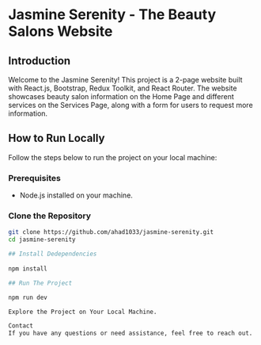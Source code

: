 # Jasmine Serenity - The Beauty Salons Website

## Introduction

Welcome to the Jasmine Serenity! This project is a 2-page website built with React.js, Bootstrap, Redux Toolkit, and React Router. The website showcases beauty salon information on the Home Page and different services on the Services Page, along with a form for users to request more information.

## How to Run Locally

Follow the steps below to run the project on your local machine:

### Prerequisites

- Node.js installed on your machine.

### Clone the Repository

```bash
git clone https://github.com/ahad1033/jasmine-serenity.git
cd jasmine-serenity

## Install Dedependencies
 
npm install

## Run The Project

npm run dev

Explore the Project on Your Local Machine.

Contact
If you have any questions or need assistance, feel free to reach out.
